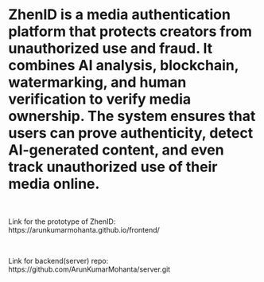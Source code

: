 <h1>ZhenID is a media authentication platform that protects creators from unauthorized use and fraud. It combines AI analysis, blockchain, watermarking, and human verification to verify media ownership. The system ensures that users can prove authenticity, detect AI-generated content, and even track unauthorized use of their media online.</h1>
<br>
<p> Link for the prototype of ZhenID: https://arunkumarmohanta.github.io/frontend/ </p>
<br>
<p> Link for backend(server) repo: https://github.com/ArunKumarMohanta/server.git </p>

